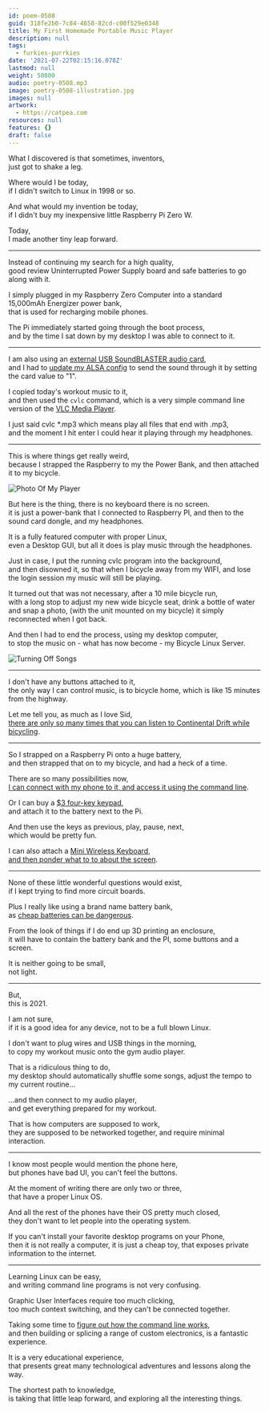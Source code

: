 ```yaml
---
id: poem-0508
guid: 318fe2b0-7c84-4658-82cd-c00f529e0348
title: My First Homemade Portable Music Player
description: null
tags:
  - furkies-purrkies
date: '2021-07-22T02:15:16.078Z'
lastmod: null
weight: 50800
audio: poetry-0508.mp3
image: poetry-0508-illustration.jpg
images: null
artwork:
  - https://catpea.com
resources: null
features: {}
draft: false
---
```


What I discovered is that sometimes, inventors,\
just got to shake a leg.

Where would I be today,\
if I didn't switch to Linux in 1998 or so.

And what would my invention be today,\
if I didn't buy my inexpensive little Raspberry Pi Zero W.

Today,\
I made another tiny leap forward.

---

Instead of continuing my search for a high quality,\
good review Uninterrupted Power Supply board and safe batteries to go along with it.

I simply plugged in my Raspberry Zero Computer into a standard 15,000mAh Energizer power bank,\
that is used for recharging mobile phones.

The Pi immediately started going through the boot process,\
and by the time I sat down by my desktop I was able to connect to it.

---

I am also using an [external USB SoundBLASTER audio card](https://us.creative.com/p/sound-blaster/sound-blaster-play-3),\
and I had to [update my ALSA config](https://learn.adafruit.com/usb-audio-cards-with-a-raspberry-pi/updating-alsa-config) to send the sound through it by setting the card value to "1".

I copied today's workout music to it,\
and then used the `cvlc` command, which is a very simple command line version of the [VLC Media Player](https://www.youtube.com/watch?v=XHprwDJ0-fU).

I just said cvlc \*.mp3 which means play all files that end with .mp3,\
and the moment I hit enter I could hear it playing through my headphones.

---

This is where things get really weird,\
because I strapped the Raspberry to my the Power Bank, and then attached it to my bicycle.

![Photo Of My Player](files/poetry-0508-unit.jpg)

But here is the thing, there is no keyboard there is no screen.\
it is just a power-bank that I connected to Raspberry PI, and then to the sound card dongle, and my headphones.

It is a fully featured computer with proper Linux,\
even a Desktop GUI, but all it does is play music through the headphones.

Just in case, I put the running cvlc program into the background,\
and then disowned it, so that when I bicycle away from my WIFI, and lose the login session my music will still be playing.

It turned out that was not necessary, after a 10 mile bicycle run,\
with a long stop to adjust my new wide bicycle seat, drink a bottle of water and snap a photo, (with the unit mounted on my bicycle) it simply reconnected when I got back.

And then I had to end the process, using my desktop computer,\
to stop the music on - what has now become - my Bicycle Linux Server.

![Turning Off Songs](files/poetry-0508-home.jpg)

---

I don't have any buttons attached to it,\
the only way I can control music, is to bicycle home, which is like 15 minutes from the highway.

Let me tell you, as much as I love Sid,\
[there are only so many times that you can listen to Continental Drift while bicycling](https://www.youtube.com/watch?v=uMuJxd2Gpxo).

---

So I strapped on a Raspberry Pi onto a huge battery,\
and then strapped that on to my bicycle, and had a heck of a time.

There are so many possibilities now,\
[I can connect with my phone to it, and access it using the command line](https://play.google.com/store/apps/details?id=com.termux\&hl=en_US\&gl=US).

Or I can buy a [$3 four-key keypad](https://www.adafruit.com/product/1332),\
and attach it to the battery next to the Pi.

And then use the keys as previous, play, pause, next,\
which would be pretty fun.

I can also attach a [Mini Wireless Keyboard](https://www.amazon.com/Rii-Wireless-Keyboard-Lightweight-Controller/dp/B00I5SW8MC),\
[and then ponder what to to about the screen](https://www.amazon.com/s/ref=nb_sb_noss?url=search-alias%3Delectronics\&field-keywords=Raspberry+OLED).

---

None of these little wonderful questions would exist,\
if I kept trying to find more circuit boards.

Plus I really like using a brand name battery bank,\
as [cheap batteries can be dangerous](https://www.youtube.com/watch?v=CUgbmCSmSNY).

From the look of things if I do end up 3D printing an enclosure,\
it will have to contain the battery bank and the PI, some buttons and a screen.

It is neither going to be small,\
not light.

---

But,\
this is 2021.

I am not sure,\
if it is a good idea for any device, not to be a full blown Linux.

I don't want to plug wires and USB things in the morning,\
to copy my workout music onto the gym audio player.

That is a ridiculous thing to do,\
my desktop should automatically shuffle some songs, adjust the tempo to my current routine...

...and then connect to my audio player,\
and get everything prepared for my workout.

That is how computers are supposed to work,\
they are supposed to be networked together, and require minimal interaction.

---

I know most people would mention the phone here,\
but phones have bad UI, you can't feel the buttons.

At the moment of writing there are only two or three,\
that have a proper Linux OS.

And all the rest of the phones have their OS pretty much closed,\
they don't want to let people into the operating system.

If you can't install your favorite desktop programs on your Phone,\
then it is not really a computer, it is just a cheap toy, that exposes private information to the internet.

---

Learning Linux can be easy,\
and writing command line programs is not very confusing.

Graphic User Interfaces require too much clicking,\
too much context switching, and they can't be connected together.

Taking some time to [figure out how the command line works](https://www.youtube.com/watch?v=UW3UxK4Tiqg),\
and then building or splicing a range of custom electronics, is a fantastic experience.

It is a very educational experience,\
that presents great many technological adventures and lessons along the way.

The shortest path to knowledge,\
is taking that little leap forward, and exploring all the interesting things.
